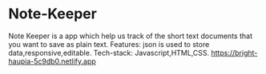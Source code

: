 ﻿# Note-Keeper
Note Keeper is a app which help us track of the short text documents that you want to save as plain text.
Features: json is used to store data,responsive,editable.
Tech-stack: Javascript,HTML,CSS.
https://bright-haupia-5c9db0.netlify.app
